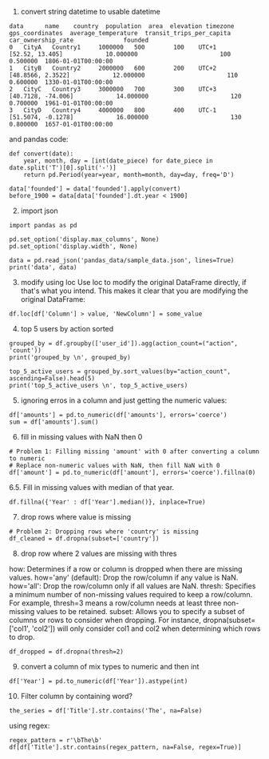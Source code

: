 1. convert string datetime to usable datetime
```
data      name    country  population  area  elevation timezone                            gps_coordinates  average_temperature  transit_trips_per_capita  car_ownership_rate              founded
0   CityA   Country1     1000000   500        100    UTC+1                            [52.52, 13.405]            10.000000                       100            0.500000  1806-01-01T00:00:00
1   CityB   Country2     2000000   600        200    UTC+2                          [48.8566, 2.3522]            12.000000                       110            0.600000  1330-01-01T00:00:00
2   CityC   Country3     3000000   700        300    UTC+3                         [40.7128, -74.006]            14.000000                       120            0.700000  1961-01-01T00:00:00
3   CityD   Country4     4000000   800        400    UTC-1                         [51.5074, -0.1278]            16.000000                       130            0.800000  1657-01-01T00:00:00
```

and pandas code:

```python3
def convert(date):
    year, month, day = [int(date_piece) for date_piece in date.split('T')[0].split('-')]
    return pd.Period(year=year, month=month, day=day, freq='D')

data['founded'] = data['founded'].apply(convert)
before_1900 = data[data['founded'].dt.year < 1900]
```

2. import json

```python3
import pandas as pd

pd.set_option('display.max_columns', None)
pd.set_option('display.width', None)

data = pd.read_json('pandas_data/sample_data.json', lines=True)
print('data', data)
```


3. modify using loc
Use loc to modify the original DataFrame directly, if that's what you intend. This makes it clear that you are modifying the original DataFrame:
```
df.loc[df['Column'] > value, 'NewColumn'] = some_value
```


4. top 5 users by action sorted
```python3
grouped_by = df.groupby(['user_id']).agg(action_count=("action", 'count'))
print('grouped_by \n', grouped_by)

top_5_active_users = grouped_by.sort_values(by="action_count", ascending=False).head(5)
print('top_5_active_users \n', top_5_active_users)
```

5. ignoring erros in a column and just getting the numeric values:

```python3
df['amounts'] = pd.to_numeric(df['amounts'], errors='coerce')
sum = df['amounts'].sum()
```

6. fill in missing values with NaN then 0
```python3
# Problem 1: Filling missing 'amount' with 0 after converting a column to numeric
# Replace non-numeric values with NaN, then fill NaN with 0
df['amount'] = pd.to_numeric(df['amount'], errors='coerce').fillna(0)
```

6.5. Fill in missing values with median of that year.

```python3
df.fillna({'Year' : df['Year'].median()}, inplace=True)
```

7. drop rows where value is missing

```python3
# Problem 2: Dropping rows where 'country' is missing
df_cleaned = df.dropna(subset=['country'])
```

8. drop row where 2 values are missing with thres

how: Determines if a row or column is dropped when there are missing values.
how='any' (default): Drop the row/column if any value is NaN.
how='all': Drop the row/column only if all values are NaN.
thresh: Specifies a minimum number of non-missing values required to keep a row/column. For example, thresh=3 means a row/column needs at least three non-missing values to be retained.
subset: Allows you to specify a subset of columns or rows to consider when dropping. For instance, dropna(subset=['col1', 'col2']) will only consider col1 and col2 when determining which rows to drop.

```python3
df_dropped = df.dropna(thresh=2)
```

9. convert a column of mix types to numeric and then int

```python3
df['Year'] = pd.to_numeric(df['Year']).astype(int)
```


10. Filter column by containing word?

```python3
the_series = df['Title'].str.contains('The', na=False)
```

using regex:

```python3
regex_pattern = r'\bThe\b'
df[df['Title'].str.contains(regex_pattern, na=False, regex=True)]
```
